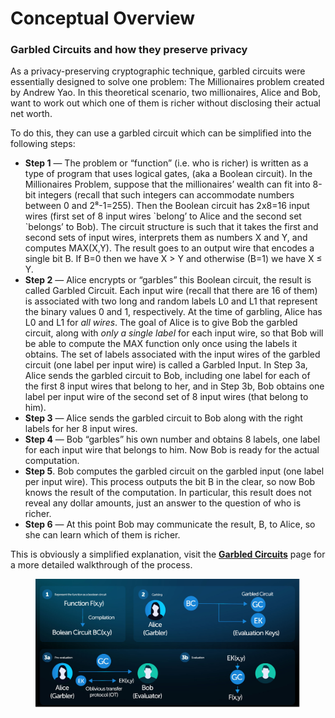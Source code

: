 # Conceptual Overview

### Garbled Circuits and how they preserve privacy <a href="#eca7" id="eca7"></a>

As a privacy-preserving cryptographic technique, garbled circuits were essentially designed to solve one problem: The Millionaires problem created by Andrew Yao. In this theoretical scenario, two millionaires, Alice and Bob, want to work out which one of them is richer without disclosing their actual net worth.

To do this, they can use a garbled circuit which can be simplified into the following steps:

* **Step 1** — The problem or “function” (i.e. who is richer) is written as a type of program that uses logical gates, (aka a Boolean circuit). In the Millionaires Problem, suppose that the millionaires’ wealth can fit into 8-bit integers (recall that such integers can accommodate numbers between 0 and 2⁸-1=255). Then the Boolean circuit has 2x8=16 input wires (first set of 8 input wires \`belong’ to Alice and the second set \`belongs’ to Bob). The circuit structure is such that it takes the first and second sets of input wires, interprets them as numbers X and Y, and computes MAX(X,Y). The result goes to an output wire that encodes a single bit B. If B=0 then we have X > Y and otherwise (B=1) we have X ≤ Y.
* **Step 2** — Alice encrypts or “garbles” this Boolean circuit, the result is called Garbled Circuit. Each input wire (recall that there are 16 of them) is associated with two long and random labels L0 and L1 that represent the binary values 0 and 1, respectively. At the time of garbling, Alice has L0 and L1 for _all wires_. The goal of Alice is to give Bob the garbled circuit, along with _only a single label_ for each input wire, so that Bob will be able to compute the MAX function only once using the labels it obtains. The set of labels associated with the input wires of the garbled circuit (one label per input wire) is called a Garbled Input. In Step 3a, Alice sends the garbled circuit to Bob, including one label for each of the first 8 input wires that belong to her, and in Step 3b, Bob obtains one label per input wire of the second set of 8 input wires (that belong to him).
* **Step 3** — Alice sends the garbled circuit to Bob along with the right labels for her 8 input wires.
* **Step 4** — Bob “garbles” his own number and obtains 8 labels, one label for each input wire that belongs to him. Now Bob is ready for the actual computation.
* **Step 5**. Bob computes the garbled circuit on the garbled input (one label per input wire). This process outputs the bit B in the clear, so now Bob knows the result of the computation. In particular, this result does not reveal any dollar amounts, just an answer to the question of who is richer.
* **Step 6** — At this point Bob may communicate the result, B, to Alice, so she can learn which of them is richer.

This is obviously a simplified explanation, visit the [**Garbled Circuits**](../advanced-topics/garbled-circuits.md) page for a more detailed walkthrough of the process.

<figure><img src="../../.gitbook/assets/cotygc.png" alt=""><figcaption></figcaption></figure>
